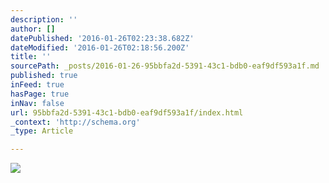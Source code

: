 ```yaml
---
description: ''
author: []
datePublished: '2016-01-26T02:23:38.682Z'
dateModified: '2016-01-26T02:18:56.200Z'
title: ''
sourcePath: _posts/2016-01-26-95bbfa2d-5391-43c1-bdb0-eaf9df593a1f.md
published: true
inFeed: true
hasPage: true
inNav: false
url: 95bbfa2d-5391-43c1-bdb0-eaf9df593a1f/index.html
_context: 'http://schema.org'
_type: Article

---
```

![](https://the-grid-user-content.s3-us-west-2.amazonaws.com/896ff072-7441-4f26-bc87-4ee4fa6c244a.jpg)